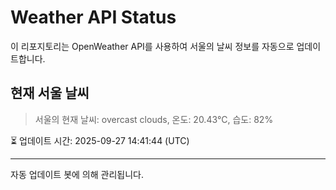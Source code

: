 
# Weather API Status

이 리포지토리는 OpenWeather API를 사용하여 서울의 날씨 정보를 자동으로 업데이트합니다.

## 현재 서울 날씨
> 서울의 현재 날씨: overcast clouds, 온도: 20.43°C, 습도: 82%

⏳ 업데이트 시간: 2025-09-27 14:41:44 (UTC)

---
자동 업데이트 봇에 의해 관리됩니다.
